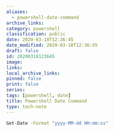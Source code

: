 ```yaml
---
aliases:
  - powershell-date-command
archive_links: 
category: powershell
classification: public
date: 2020-03-18T12:36:45
date_modified: 2020-03-18T12:36:45
draft: false
id: 20200318123645
image: 
links: 
local_archive_links: 
pinned: false
print: false
series: 
tags: [powershell, date]
title: Powershell Date Command
type: tech-note
---
```


```sh
Get-Date -Format "yyyy-MM-dd HH:mm:ss"
```